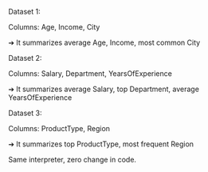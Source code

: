 Dataset 1:

Columns: Age, Income, City

➔ It summarizes average Age, Income, most common City

Dataset 2:

Columns: Salary, Department, YearsOfExperience

➔ It summarizes average Salary, top Department, average YearsOfExperience

Dataset 3:

Columns: ProductType, Region

➔ It summarizes top ProductType, most frequent Region

 Same interpreter, zero change in code.
